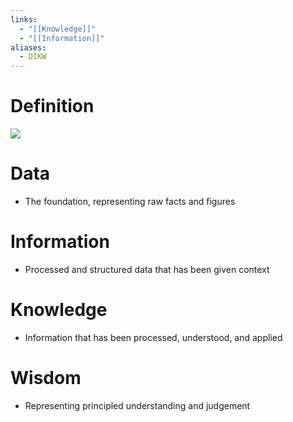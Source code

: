 ```yaml
---
links:
  - "[[Knowledge]]"
  - "[[Information]]"
aliases:
  - DIKW
---
```

# Definition

![](https://mltfwbciccuo.i.optimole.com/cb:n4OZ.4d52/w:auto/h:auto/q:mauto/f:best/https://www.evalueserve.com/wp-content/uploads/2021/08/Insights-to-wisdom-infographic.png)

# Data

- The foundation, representing raw facts and figures

# Information

- Processed and structured data that has been given context

# Knowledge

- Information that has been processed, understood, and applied

# Wisdom

- Representing principled understanding and judgement